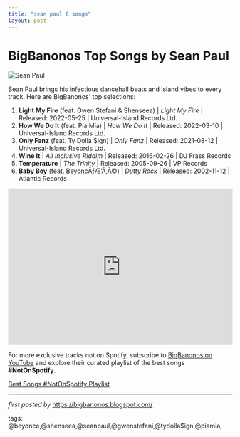 ```yaml
---
title: "sean paul 6 songs"
layout: post
---
```

<h1>BigBanonos Top Songs by Sean Paul</h1>
<img alt="Sean Paul" src="https://www.rollingstone.com/wp-content/uploads/2024/05/sean-paul-tiny-desk.jpg?w=1581&h=1054&crop=1" /> <p>Sean Paul brings his infectious dancehall beats and island vibes to every track. Here are BigBanonos' top selections:</p> <ol> <li><strong>Light My Fire</strong> (feat. Gwen Stefani & Shenseea) | <em>Light My Fire</em> | Released: 2022-05-25 | Universal-Island Records Ltd.</li> <li><strong>How We Do It</strong> (feat. Pia Mia) | <em>How We Do It</em> | Released: 2022-03-10 | Universal-Island Records Ltd.</li> <li><strong>Only Fanz</strong> (feat. Ty Dolla $ign) | <em>Only Fanz</em> | Released: 2021-08-12 | Universal-Island Records Ltd.</li> <li><strong>Wine It</strong> | <em>All Inclusive Riddim</em> | Released: 2016-02-26 | DJ Frass Records</li> <li><strong>Temperature</strong> | <em>The Trinity</em> | Released: 2005-09-26 | VP Records</li> <li><strong>Baby Boy</strong> (feat. BeyoncÃƒÆ’Ã‚Â©) | <em>Dutty Rock</em> | Released: 2002-11-12 | Atlantic Records</li>
</ol> <div> <iframe allow="autoplay; clipboard-write; encrypted-media; fullscreen; picture-in-picture" frameborder="0" height="352" loading="lazy" src="https://open.spotify.com/embed/playlist/0rXxjwR2y6vqIoK34zHPwR?utm_source=generator" width="100%"></iframe>
</div>


<!--Subscribe and Playlist Links-->
<div>
    <p>For more exclusive tracks not on Spotify, subscribe to <a href="https://www.youtube.com/@BigBanonos" target="_blank">BigBanonos on YouTube</a> and explore their curated playlist of the best songs <strong>#NotOnSpotify</strong>.</p>
    <p><a href="https://www.youtube.com/playlist?list=PLtuNtuTatqI0kFahUCbtbfenC_ET5O_tr" target="_blank">Best Songs #NotOnSpotify Playlist<br /></a></p></div>

<hr />

<p><em>first posted by</em> <a href="https://bigbanonos.blogspot.com/" rel="noopener" target="_new">https://bigbanonos.blogspot.com/</a></p>

<p>tags: @beyonce,@shenseea,@seanpaul,@gwenstefani,@tydolla$ign,@piamia,</p>
